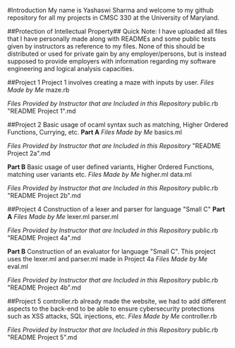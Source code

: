 #Introduction
My name is Yashaswi Sharma and welcome to my github repository for all my projects in CMSC 330 at the University of Maryland. 

##Protection of Intellectual Property##
Quick Note: I have uploaded all files that I have personally made along with READMEs and some public tests given by instructors as
reference to my files. None of this should be distributed or used for private gain by any employer/persons, but is instead supposed to provide
employers with information regarding my software engineering and logical analysis capacities. 

##Project 1
Project 1 involves creating a maze with inputs by user.
*Files Made by Me*
maze.rb

*Files Provided by Instructor that are Included in this Repository*
public.rb
"README Project 1".md

##Project 2
Basic usage of ocaml syntax such as matching, Higher Ordered Functions, Currying, etc.
**Part A**
*Files Made by Me*
basics.ml

*Files Provided by Instructor that are Included in this Repository*
"README Project 2a".md

**Part B**
Basic usage of user defined variants, Higher Ordered Functions, matching user variants etc.
*Files Made by Me*
higher.ml
data.ml

*Files Provided by Instructor that are Included in this Repository*
public.rb
"README Project 2b".md

##Project 4
Construction of a lexer and parser for language "Small C"
**Part A**
*Files Made by Me*
lexer.ml
parser.ml

*Files Provided by Instructor that are Included in this Repository*
public.rb
"README Project 4a".md

**Part B**
Construction of an evaluator for language "Small C". This project uses the lexer.ml and parser.ml made in Project 4a
*Files Made by Me*
eval.ml

*Files Provided by Instructor that are Included in this Repository*
public.rb
"README Project 4b".md

##Project 5
controller.rb already made the website, we had to add different aspects to the back-end to be able to ensure cybersecurity protections such as XSS attacks, SQL injections, etc.
*Files Made by Me*
controller.rb

*Files Provided by Instructor that are Included in this Repository*
public.rb
"README Project 5".md
